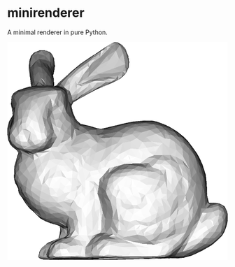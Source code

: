 # minirenderer
A minimal renderer in pure Python.

<p align="center">
  <img src="./images/bunny.png" />
</p>